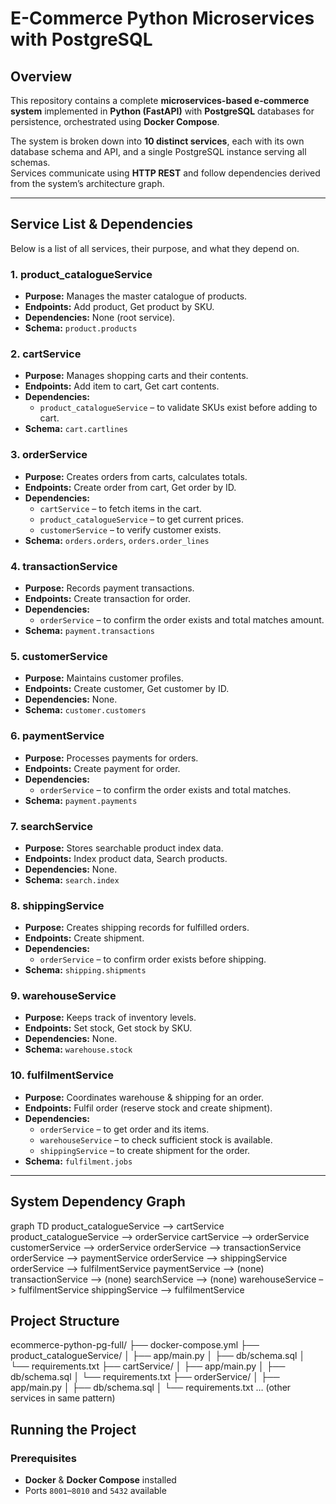 # E-Commerce Python Microservices with PostgreSQL

## Overview
This repository contains a complete **microservices-based e-commerce system** implemented in **Python (FastAPI)** with **PostgreSQL** databases for persistence, orchestrated using **Docker Compose**.

The system is broken down into **10 distinct services**, each with its own database schema and API, and a single PostgreSQL instance serving all schemas.  
Services communicate using **HTTP REST** and follow dependencies derived from the system’s architecture graph.

---

## Service List & Dependencies

Below is a list of all services, their purpose, and what they depend on.

### 1. **product_catalogueService**
- **Purpose:** Manages the master catalogue of products.
- **Endpoints:** Add product, Get product by SKU.
- **Dependencies:** None (root service).
- **Schema:** `product.products`

### 2. **cartService**
- **Purpose:** Manages shopping carts and their contents.
- **Endpoints:** Add item to cart, Get cart contents.
- **Dependencies:**
  - `product_catalogueService` – to validate SKUs exist before adding to cart.
- **Schema:** `cart.cartlines`

### 3. **orderService**
- **Purpose:** Creates orders from carts, calculates totals.
- **Endpoints:** Create order from cart, Get order by ID.
- **Dependencies:**
  - `cartService` – to fetch items in the cart.
  - `product_catalogueService` – to get current prices.
  - `customerService` – to verify customer exists.
- **Schema:** `orders.orders`, `orders.order_lines`

### 4. **transactionService**
- **Purpose:** Records payment transactions.
- **Endpoints:** Create transaction for order.
- **Dependencies:**
  - `orderService` – to confirm the order exists and total matches amount.
- **Schema:** `payment.transactions`

### 5. **customerService**
- **Purpose:** Maintains customer profiles.
- **Endpoints:** Create customer, Get customer by ID.
- **Dependencies:** None.
- **Schema:** `customer.customers`

### 6. **paymentService**
- **Purpose:** Processes payments for orders.
- **Endpoints:** Create payment for order.
- **Dependencies:**
  - `orderService` – to confirm the order exists and total matches.
- **Schema:** `payment.payments`

### 7. **searchService**
- **Purpose:** Stores searchable product index data.
- **Endpoints:** Index product data, Search products.
- **Dependencies:** None.
- **Schema:** `search.index`

### 8. **shippingService**
- **Purpose:** Creates shipping records for fulfilled orders.
- **Endpoints:** Create shipment.
- **Dependencies:**
  - `orderService` – to confirm order exists before shipping.
- **Schema:** `shipping.shipments`

### 9. **warehouseService**
- **Purpose:** Keeps track of inventory levels.
- **Endpoints:** Set stock, Get stock by SKU.
- **Dependencies:** None.
- **Schema:** `warehouse.stock`

### 10. **fulfilmentService**
- **Purpose:** Coordinates warehouse & shipping for an order.
- **Endpoints:** Fulfil order (reserve stock and create shipment).
- **Dependencies:**
  - `orderService` – to get order and its items.
  - `warehouseService` – to check sufficient stock is available.
  - `shippingService` – to create shipment for the order.
- **Schema:** `fulfilment.jobs`

---

## System Dependency Graph

graph TD product_catalogueService –> cartService product_catalogueService –> orderService cartService –> orderService customerService –> orderService orderService –> transactionService orderService –> paymentService orderService –> shippingService orderService –> fulfilmentService paymentService –> (none) transactionService –> (none) searchService –> (none) warehouseService –> fulfilmentService shippingService –> fulfilmentService

## Project Structure

ecommerce-python-pg-full/ ├── docker-compose.yml ├── product_catalogueService/ │   ├── app/main.py │   ├── db/schema.sql │   └── requirements.txt ├── cartService/ │   ├── app/main.py │   ├── db/schema.sql │   └── requirements.txt ├── orderService/ │   ├── app/main.py │   ├── db/schema.sql │   └── requirements.txt … (other services in same pattern)

## Running the Project

### Prerequisites
- **Docker** & **Docker Compose** installed
- Ports `8001`–`8010` and `5432` available




